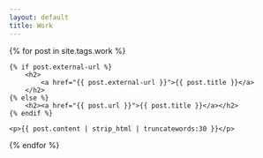 ```yaml
---
layout: default
title: Work
---
```


<div>

{% for post in site.tags.work %}

	{% if post.external-url %}
		<h2>
			<a href="{{ post.external-url }}">{{ post.title }}</a> 
		</h2>
	{% else %}
		<h2><a href="{{ post.url }}">{{ post.title }}</a></h2>
	{% endif %}

	<p>{{ post.content | strip_html | truncatewords:30 }}</p>

{% endfor %}

</div>